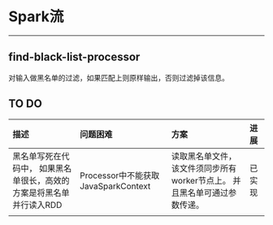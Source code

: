 # Spark流
***
## find-black-list-processor
对输入做黑名单的过滤，如果匹配上则原样输出，否则过滤掉该信息。

## TO DO
| 描述     | 问题困难     |方案|进展|
| :------------- | :------------- | :------------- | :------------- |
|黑名单写死在代码中， 如果黑名单很长，高效的方案是将黑名单并行读入RDD|Processor中不能获取JavaSparkContext| 读取黑名单文件，该文件须同步所有worker节点上。 并且黑名单可通过参数传递。|已实现 |
||||||
